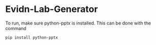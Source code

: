 # Evidn-Lab-Generator

To run, make sure python-pptx is installed. This can be done with the command

```pip install python-pptx```
